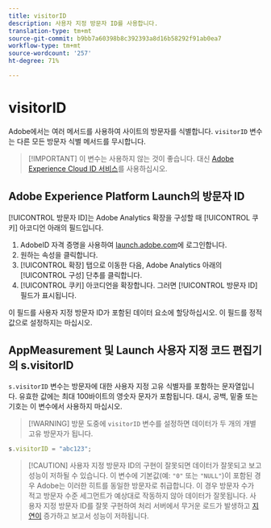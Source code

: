 ```yaml
---
title: visitorID
description: 사용자 지정 방문자 ID를 사용합니다.
translation-type: tm+mt
source-git-commit: b9bb7a60398b8c392393a8d16b58292f91ab0ea7
workflow-type: tm+mt
source-wordcount: '257'
ht-degree: 71%

---
```



# visitorID

Adobe에서는 여러 메서드를 사용하여 사이트의 방문자를 식별합니다. `visitorID` 변수는 다른 모든 방문자 식별 메서드를 무시합니다.

>[!IMPORTANT] 이 변수는 사용하지 않는 것이 좋습니다. 대신 [Adobe Experience Cloud ID 서비스](https://docs.adobe.com/content/help/ko-KR/id-service/using/home.html)를 사용하십시오.

## Adobe Experience Platform Launch의 방문자 ID

[!UICONTROL 방문자 ID]는 Adobe Analytics 확장을 구성할 때 [!UICONTROL 쿠키] 아코디언 아래의 필드입니다.

1. AdobeID 자격 증명을 사용하여 [launch.adobe.com](https://launch.adobe.com)에 로그인합니다.
2. 원하는 속성을 클릭합니다.
3. [!UICONTROL 확장] 탭으로 이동한 다음, Adobe Analytics 아래의 [!UICONTROL 구성] 단추를 클릭합니다.
4. [!UICONTROL 쿠키] 아코디언을 확장합니다. 그러면 [!UICONTROL 방문자 ID] 필드가 표시됩니다.

이 필드를 사용자 지정 방문자 ID가 포함된 데이터 요소에 할당하십시오. 이 필드를 정적 값으로 설정하지는 마십시오.

## AppMeasurement 및 Launch 사용자 지정 코드 편집기의 s.visitorID

`s.visitorID` 변수는 방문자에 대한 사용자 지정 고유 식별자를 포함하는 문자열입니다. 유효한 값에는 최대 100바이트의 영숫자 문자가 포함됩니다. 대시, 공백, 밑줄 또는 기호는 이 변수에서 사용하지 마십시오.

>[!WARNING] 방문 도중에 `visitorID` 변수를 설정하면 데이터가 두 개의 개별 고유 방문자가 됩니다.

```js
s.visitorID = "abc123";
```

>[!CAUTION] 사용자 지정 방문자 ID의 구현이 잘못되면 데이터가 잘못되고 보고 성능이 저하될 수 있습니다. 이 변수에 기본값(예: `"0"` 또는 `"NULL"`)이 포함된 경우 Adobe는 이러한 히트를 동일한 방문자로 취급합니다. 이 경우 방문자 수가 적고 방문자 수준 세그먼트가 예상대로 작동하지 않아 데이터가 잘못됩니다. 사용자 지정 방문자 ID를 잘못 구현하여 처리 서버에서 무거운 로드가 발생하고 [지연이](/help/technotes/latency.md) 증가하고 보고서 성능이 저하됩니다.
